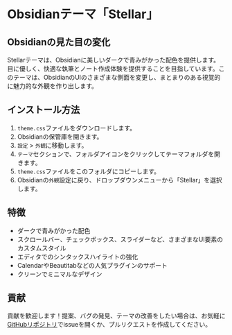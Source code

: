 # Obsidianテーマ「Stellar」

## Obsidianの見た目の変化

Stellarテーマは、Obsidianに美しいダークで青みがかった配色を提供します。目に優しく、快適な執筆とノート作成体験を提供することを目指しています。このテーマは、ObsidianのUIのさまざまな側面を変更し、まとまりのある視覚的に魅力的な外観を作り出します。

## インストール方法

1.  `theme.css`ファイルをダウンロードします。
2.  Obsidianの保管庫を開きます。
3.  `設定` > `外観`に移動します。
4.  `テーマ`セクションで、フォルダアイコンをクリックしてテーマフォルダを開きます。
5.  `theme.css`ファイルをこのフォルダにコピーします。
6.  Obsidianの`外観`設定に戻り、ドロップダウンメニューから「Stellar」を選択します。

## 特徴

*   ダークで青みがかった配色
*   スクロールバー、チェックボックス、スライダーなど、さまざまなUI要素のカスタムスタイル
*   エディタでのシンタックスハイライトの強化
*   CalendarやBeautitabなどの人気プラグインのサポート
*   クリーンでミニマルなデザイン

## 貢献

貢献を歓迎します！提案、バグの発見、テーマの改善をしたい場合は、お気軽に[GitHubリポジトリ](https://github.com/Noot-cat/obsidian_themes)でissueを開くか、プルリクエストを作成してください。
